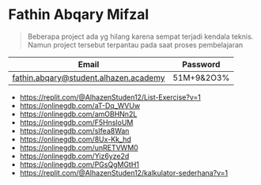 # Fathin Abqary Mifzal 

>Beberapa project ada yg hilang karena sempat terjadi kendala teknis. Namun project tersebut terpantau pada saat proses pembelajaran

|Email|Password|
|---|---|
|fathin.abqary@student.alhazen.academy|51M+9&2O3%|

- https://replit.com/@AlhazenStuden12/List-Exercise?v=1
- https://onlinegdb.com/aT-Dq_WVUw
- https://onlinegdb.com/amOBHNn2L
- https://onlinegdb.com/F5HnsIoUM
- https://onlinegdb.com/sIfea8Wan
- https://onlinegdb.com/8Ux-Kk_hd
- https://onlinegdb.com/unRETVWM0
- https://onlinegdb.com/Yiz6yze2d
- https://onlinegdb.com/PGsQgMGtH1
- https://replit.com/@AlhazenStuden12/kalkulator-sederhana?v=1
